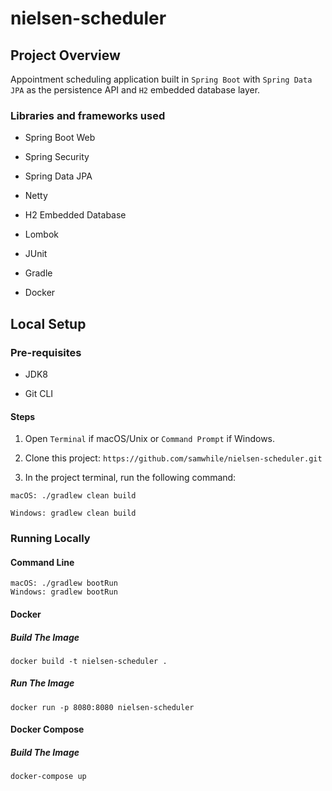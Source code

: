 # nielsen-scheduler

## Project Overview

Appointment scheduling application built in `Spring Boot` with `Spring Data JPA` as the persistence API and `H2` embedded database layer.

### Libraries and frameworks used

* Spring Boot Web

* Spring Security

* Spring Data JPA

* Netty

* H2 Embedded Database

* Lombok

* JUnit

* Gradle

* Docker

## Local Setup

### Pre-requisites

* JDK8

* Git CLI 

#### Steps

1. Open `Terminal` if macOS/Unix or `Command Prompt` if Windows.

2. Clone this project: `https://github.com/samwhile/nielsen-scheduler.git`

4. In the project terminal, run the following command:

```
macOS: ./gradlew clean build

Windows: gradlew clean build
```


### Running Locally

#### Command Line

```
macOS: ./gradlew bootRun
Windows: gradlew bootRun
```

#### Docker

##### Build The Image

```
docker build -t nielsen-scheduler .
```

##### Run The Image

```
docker run -p 8080:8080 nielsen-scheduler
```

#### Docker Compose

##### Build The Image

```
docker-compose up
```

